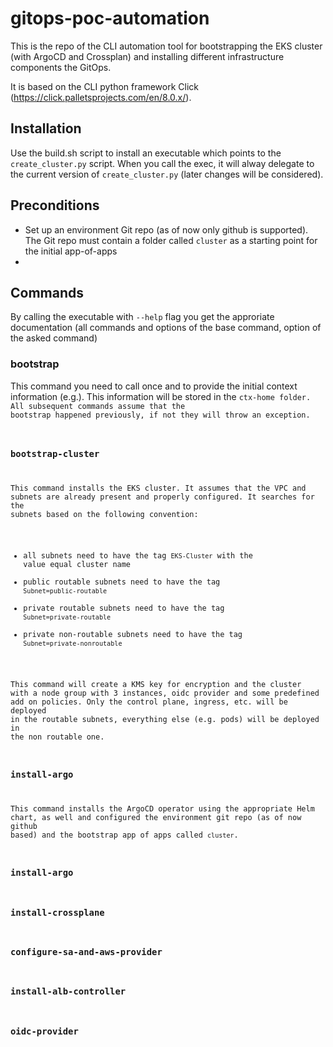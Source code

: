 # gitops-poc-automation

This is the repo of the CLI automation tool for bootstrapping the EKS cluster (with ArgoCD and Crossplan) and installing different infrastructure components the GitOps.

It is based on the CLI python framework Click (https://click.palletsprojects.com/en/8.0.x/).

## Installation

Use the build.sh script to install an executable which points to the <code>create_cluster.py</code> script. When you call the exec, it will alway delegate to the current version of <code>create_cluster.py</code> (later changes will be considered).

## Preconditions
* Set up an environment Git repo (as of now only github is supported). The Git repo must contain a folder called <code>cluster</code> as a starting point for the initial app-of-apps
* 

## Commands

By calling the executable with <code>--help</code> flag you get the approriate documentation (all commands and options of the base command, option of the asked command)

### bootstrap
This command you need to call once and to provide the initial context information (e.g.). This information will be stored in the <code>ctx-home</home> folder. All subsequent commands assume that the bootstrap happened previously, if not they will throw an exception.

### bootstrap-cluster
This command installs the EKS cluster. It assumes that the VPC and subnets are already present and properly configured. It searches for the subnets based on the following convention:
* all subnets need to have the tag <code>EKS-Cluster</code> with the value equal cluster name
* public routable subnets need to have the tag <code>Subnet=public-routable</code>
* private routable subnets need to have the tag <code>Subnet=private-routable</code>
* private non-routable subnets need to have the tag <code>Subnet=private-nonroutable</code>

This command will create a KMS key for encryption and the cluster with a node group with 3 instances, oidc provider and some predefined add on policies. Only the control plane, ingress, etc. will be deployed in the routable subnets, everything else (e.g. pods) will be deployed in the non routable one.

### install-argo
This command installs the ArgoCD operator using the appropriate Helm chart, as well and configured the environment git repo (as of now github based) and the bootstrap app of apps called <code>cluster</code>. 

### install-argo

### install-crossplane

### configure-sa-and-aws-provider

### install-alb-controller

### oidc-provider
